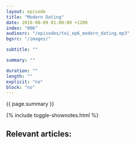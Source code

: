 ```yaml
---
layout: episode
title: "Modern Dating"
date: 2016-08-09 01:00:00 +1200
index: "006"
audiosrc: "/episodes/toi_ep6_modern_dating.mp3"
bgsrc: "/images/"

subtitle: ""

summary: ""

duration: ""
length: ""
explicit: "no"
block: "no" 
---
```

<section class="summary" markdown="1">

{{ page.summary }}

</section>

{% include toggle-shownotes.html %}

<section id="shownotes" class="hidden" markdown="1">

## Relevant articles:

</section>
